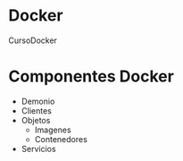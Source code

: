 # Docker
CursoDocker

# Componentes Docker

* Demonio
* Clientes
* Objetos
  * Imagenes 
  * Contenedores
* Servicios
